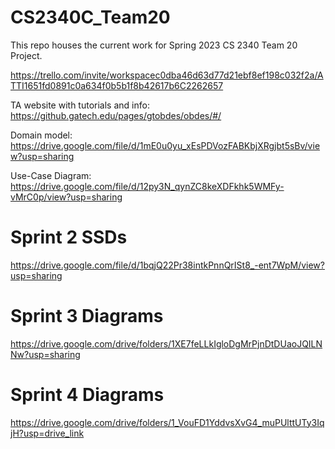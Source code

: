 # CS2340C_Team20
This repo houses the current work for Spring 2023 CS 2340 Team 20 Project.

https://trello.com/invite/workspacec0dba46d63d77d21ebf8ef198c032f2a/ATTI1651fd0891c0a634f0b5b1f8b42617b6C2262657

TA website with tutorials and info: https://github.gatech.edu/pages/gtobdes/obdes/#/

Domain model: https://drive.google.com/file/d/1mE0u0yu_xEsPDVozFABKbjXRgjbt5sBv/view?usp=sharing

Use-Case Diagram: https://drive.google.com/file/d/12py3N_qynZC8keXDFkhk5WMFy-vMrC0p/view?usp=sharing


# Sprint 2 SSDs

https://drive.google.com/file/d/1bqjQ22Pr38intkPnnQrISt8_-ent7WpM/view?usp=sharing

# Sprint 3 Diagrams

https://drive.google.com/drive/folders/1XE7feLLkIgloDgMrPjnDtDUaoJQILNNw?usp=sharing

# Sprint 4 Diagrams

https://drive.google.com/drive/folders/1_VouFD1YddvsXvG4_muPUlttUTy3IqjH?usp=drive_link
